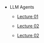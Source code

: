 - LLM Agents
  - [Lecture 01](lectures/CS194_ucb_lecture1.md)
  
  - [Lecture 02](lectures/CS194_ucb_lecture2.md)
  
  - [Lecture 02](lectures/CS194_ucb_lecture3.md)
